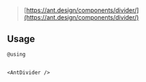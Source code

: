 # 

> [https://ant.design/components/divider/](https://ant.design/components/divider/)

## Usage

```cs
@using 
```

```razor

<AntDivider />

```
